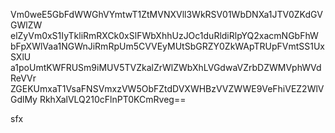 Vm0weE5GbFdWWGhVYmtwT1ZtMVNXVll3WkRSV01WbDNXa1JTV0ZKdGVGWlZW
elZyVm0xS1IyTkliRmRXCk0xSlFWbXhhUzJOc1duRldiRlpYQ2xacmNGbFhW
bFpXWlVaa1NGWnJiRmRpUm5CVVEyMUtSbGRZY0ZkWApTRUpFVmtSS1UxSXlU
a1poUmtKWFRUSm9iMUV5TVZkalZrWlZWbXhLVGdwaVZrbDZWMVphWVdReVVr
ZGEKUmxaT1VsaFNSVmxzVW5ObFZtdDVXWHBzVVZWWE9VeFhiVEZ2WlVGdlMy
RkhXalVLQ210cFlnPT0KCmRveg==

sfx